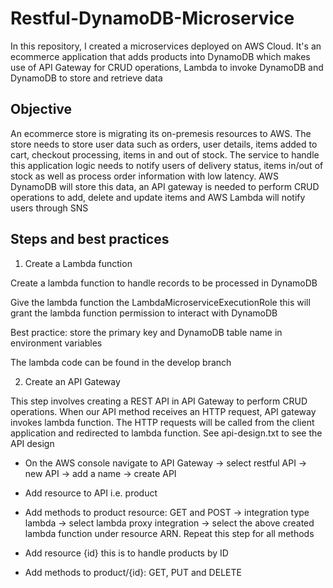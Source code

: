 # Restful-DynamoDB-Microservice
In this repository, I created a microservices deployed on AWS Cloud. It's an ecommerce application that adds products into DynamoDB which makes use of API Gateway for CRUD operations, Lambda to invoke DynamoDB and DynamoDB to store and retrieve data 

## Objective
An ecommerce store is migrating its on-premesis resources to AWS. The store needs to store user data such as orders, user details, items added to cart, checkout processing, items in and out of stock. The service to handle this application logic needs to notify users of delivery status, items in/out of stock as well as process order information with low latency. AWS DynamoDB will store this data, an API gateway is needed to perform CRUD operations to add, delete and update items and AWS Lambda will notify users through SNS 

## Steps and best practices

1. Create a Lambda function

   
Create a lambda function to handle records to be processed in DynamoDB

Give the lambda function the LambdaMicroserviceExecutionRole this will grant the lambda function permission to interact with DynamoDB

Best practice: store the primary key and DynamoDB table name in environment variables

The lambda code can be found in the develop branch

2. Create an API Gateway

This step involves creating a REST API in API Gateway to perform CRUD operations. When our API method receives an HTTP request, API gateway invokes lambda function. The HTTP requests will be called from the client application and redirected to lambda function. See api-design.txt to see the API design

- On the AWS console navigate to API Gateway -> select restful API -> new API -> add a name -> create API
  
- Add resource to API i.e. product
  
- Add methods to product resource: GET and POST -> integration type lambda -> select lambda proxy integration -> select the above created lambda function under resource ARN. Repeat this step for all methods 

- Add resource {id} this is to handle products by ID
  
- Add methods to product/{id}: GET, PUT and DELETE


